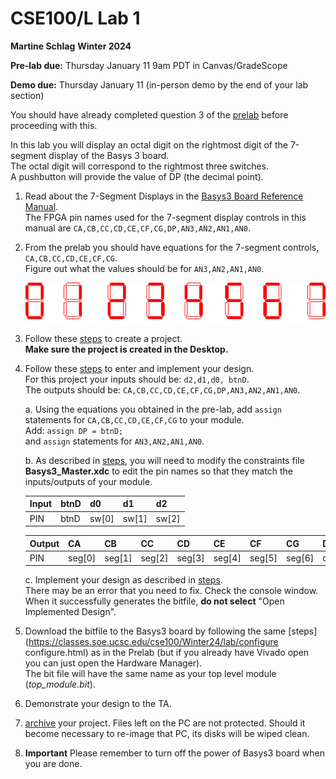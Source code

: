 # CSE100/L Lab 1

**Martine Schlag**
**Winter 2024**

**Pre-lab due:** Thursday January 11 9am PDT in Canvas/GradeScope

**Demo due:** Thursday January 11 (in-person demo by the end of your lab section)

You should have already completed question 3 of the [prelab](prelab1.html) before proceeding with this.

In this lab you will display an octal digit on the rightmost digit of the 7-segment display of the Basys 3 board.  
The octal digit will correspond to the rightmost three switches.  
A pushbutton will provide the value of DP (the decimal point).

1. Read about the 7-Segment Displays in the [Basys3 Board Reference Manual](https://reference.digilentinc.com/reference/programmable-logic/basys-3/reference-manual).  
   The FPGA pin names used for the 7-segment display controls in this manual are `CA,CB,CC,CD,CE,CF,CG,DP,AN3,AN2,AN1,AN0`.
   
2. From the prelab you should have equations for the 7-segment controls, `CA,CB,CC,CD,CE,CF,CG`.  
   Figure out what the values should be for `AN3,AN2,AN1,AN0`.

   ![7 Segment Display](7seg-8.gif)

3. Follow these [steps](https://classes.soe.ucsc.edu/cse100/Winter24/lab/new_project/new_project.html) to create a project.  
   **Make sure the project is created in the Desktop.**

4. Follow these [steps](https://classes.soe.ucsc.edu/cse100/Winter24/lab/design/design.html) to enter and implement your design.  
   For this project your inputs should be: `d2,d1,d0, btnD`.  
   The outputs should be: `CA,CB,CC,CD,CE,CF,CG,DP,AN3,AN2,AN1,AN0`.
   
   a. Using the equations you obtained in the pre-lab, add `assign` statements for `CA,CB,CC,CD,CE,CF,CG` to your module.  
      Add: `assign DP = btnD;`  
      and `assign` statements for `AN3,AN2,AN1,AN0`.
   
   b. As described in [steps](https://classes.soe.ucsc.edu/cse100/Winter24/lab/design/design.html), you will need to modify the constraints file **Basys3_Master.xdc** to edit the pin names so that they match the inputs/outputs of your module.

   | Input | btnD | d0    | d1    | d2    |
   | ----- | ---- | ----- | ----- | ----- |
   | PIN   | btnD | sw[0] | sw[1] | sw[2] |

   | Output | CA     | CB     | CC     | CD     | CE     | CF     | CG     | DP | AN0   | AN1   | AN2   | AN3   |
   | ------ | ------ | ------ | ------ | ------ | ------ | ------ | ------ | -- | ----- | ----- | ----- | ----- |
   | PIN    | seg[0] | seg[1] | seg[2] | seg[3] | seg[4] | seg[5] | seg[6] | dp | an[0] | an[1] | an[2] | an[3] |

   c. Implement your design as described in [steps](https://classes.soe.ucsc.edu/cse100/Winter24/lab/design/design.html).  
   There may be an error that you need to fix. Check the console window.  
   When it successfully generates the bitfile, **do not select** "Open Implemented Design".

5. Download the bitfile to the Basys3 board by following the same [steps](https://classes.soe.ucsc.edu/cse100/Winter24/lab/configure configure.html) as in the Prelab (but if you already have Vivado open you can just open the Hardware Manager).  
   The bit file will have the same name as your top level module (*top_module.bit*).

6. Demonstrate your design to the TA.

7. [archive](https://classes.soe.ucsc.edu/cse100/Winter24/lab/archive/archive.html) your project. Files left on the PC are not protected. Should it become necessary to re-image that PC, its disks will be wiped clean.

8. **Important** Please remember to turn off the power of Basys3 board when you are done.
